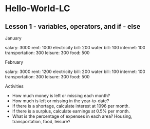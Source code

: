 # Hello-World-LC

## Lesson 1 - variables, operators, and if - else

January

salary: 3000
rent: 1000
electricity bill: 200
water bill: 100
internet: 100
transportation: 300
leisure: 300
food: 500

February

salary: 3000
rent: 1200
electricity bill: 200
water bill: 100
internet: 100
transportation: 300
leisure: 300
food: 500

Activities


* How much money is left or missing each month?
* How much is left or missing in the year-to-date?
* If there is a shortage, calculate interest at 1096 per month.
* If there is a surplus, calculate earnings at 0.5% per month.
* What is the percentage of expenses in each area? Housing, transportation, food, leisure?